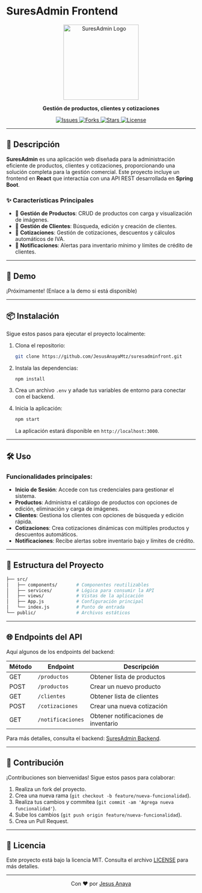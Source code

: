 
# SuresAdmin Frontend

<p align="center">
  <img src="https://user-images.githubusercontent.com/your-image-path/logo.png" alt="SuresAdmin Logo" width="200">
</p>

<p align="center">
  <strong>Gestión de productos, clientes y cotizaciones</strong>
</p>

<p align="center">
  <a href="https://github.com/JesusAnayaMtz/suresadminfront/issues">
    <img src="https://img.shields.io/github/issues/JesusAnayaMtz/suresadminfront" alt="Issues">
  </a>
  <a href="https://github.com/JesusAnayaMtz/suresadminfront/network">
    <img src="https://img.shields.io/github/forks/JesusAnayaMtz/suresadminfront" alt="Forks">
  </a>
  <a href="https://github.com/JesusAnayaMtz/suresadminfront/stargazers">
    <img src="https://img.shields.io/github/stars/JesusAnayaMtz/suresadminfront" alt="Stars">
  </a>
  <a href="https://github.com/JesusAnayaMtz/suresadminfront/blob/master/LICENSE">
    <img src="https://img.shields.io/github/license/JesusAnayaMtz/suresadminfront" alt="License">
  </a>
</p>

---

## 📝 Descripción

**SuresAdmin** es una aplicación web diseñada para la administración eficiente de productos, clientes y cotizaciones, proporcionando una solución completa para la gestión comercial. Este proyecto incluye un frontend en **React** que interactúa con una API REST desarrollada en **Spring Boot**.

### ✨ Características Principales

- 🛒 **Gestión de Productos**: CRUD de productos con carga y visualización de imágenes.
- 👥 **Gestión de Clientes**: Búsqueda, edición y creación de clientes.
- 📄 **Cotizaciones**: Gestión de cotizaciones, descuentos y cálculos automáticos de IVA.
- 🔔 **Notificaciones**: Alertas para inventario mínimo y límites de crédito de clientes.

---

## 🚀 Demo

¡Próximamente! (Enlace a la demo si está disponible)

---

## 📦 Instalación

Sigue estos pasos para ejecutar el proyecto localmente:

1. Clona el repositorio:

   ```bash
   git clone https://github.com/JesusAnayaMtz/suresadminfront.git
   ```

2. Instala las dependencias:

   ```bash
   npm install
   ```

3. Crea un archivo `.env` y añade tus variables de entorno para conectar con el backend.

4. Inicia la aplicación:

   ```bash
   npm start
   ```

   La aplicación estará disponible en `http://localhost:3000`.

---

## 🛠️ Uso

### Funcionalidades principales:

- **Inicio de Sesión**: Accede con tus credenciales para gestionar el sistema.
- **Productos**: Administra el catálogo de productos con opciones de edición, eliminación y carga de imágenes.
- **Clientes**: Gestiona los clientes con opciones de búsqueda y edición rápida.
- **Cotizaciones**: Crea cotizaciones dinámicas con múltiples productos y descuentos automáticos.
- **Notificaciones**: Recibe alertas sobre inventario bajo y límites de crédito.

---

## 📂 Estructura del Proyecto

```bash
├── src/
│   ├── components/       # Componentes reutilizables
│   ├── services/         # Lógica para consumir la API
│   ├── views/            # Vistas de la aplicación
│   ├── App.js            # Configuración principal
│   └── index.js          # Punto de entrada
└── public/               # Archivos estáticos
```

---

## 🌐 Endpoints del API

Aquí algunos de los endpoints del backend:

| Método | Endpoint       | Descripción                             |
|--------|----------------|-----------------------------------------|
| GET    | `/productos`   | Obtener lista de productos              |
| POST   | `/productos`   | Crear un nuevo producto                 |
| GET    | `/clientes`    | Obtener lista de clientes               |
| POST   | `/cotizaciones`| Crear una nueva cotización              |
| GET    | `/notificaciones`| Obtener notificaciones de inventario |

Para más detalles, consulta el backend: [SuresAdmin Backend](https://github.com/JesusAnayaMtz/suresadmin.git).

---

## 🤝 Contribución

¡Contribuciones son bienvenidas! Sigue estos pasos para colaborar:

1. Realiza un fork del proyecto.
2. Crea una nueva rama (`git checkout -b feature/nueva-funcionalidad`).
3. Realiza tus cambios y commitea (`git commit -am 'Agrega nueva funcionalidad'`).
4. Sube los cambios (`git push origin feature/nueva-funcionalidad`).
5. Crea un Pull Request.

---

## 📄 Licencia

Este proyecto está bajo la licencia MIT. Consulta el archivo [LICENSE](./LICENSE) para más detalles.

---

<p align="center">
  Con ❤️ por <a href="https://github.com/JesusAnayaMtz">Jesus Anaya</a>
</p>
